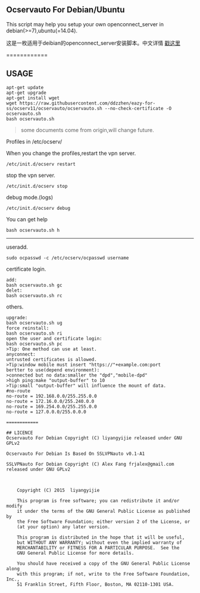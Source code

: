 ## Ocservauto For Debian/Ubuntu

This script may help you setup your own openconnect_server in debian(>=7),ubuntu(=14.04).

这是一枚适用于deibian的openconnect_server安装脚本。中文详情 [戳这里](http://www.fanyueciyuan.info/fq/ocserv-debian.html)

============

## USAGE
```shell
apt-get update
apt-get upgrade
apt-get install wget
wget https://raw.githubusercontent.com/ddzzhen/eazy-for-ss/ocserv11/ocservauto/ocservauto.sh --no-check-certificate -O ocservauto.sh
bash ocservauto.sh
```

>some documents come from origin,will change future.

Profiles in /etc/ocserv/

When you change the profiles,restart the vpn server.
```shell
/etc/init.d/ocserv restart
```
stop the vpn server.
```
/etc/init.d/ocserv stop
```
debug mode.(logs)
```
/etc/init.d/ocserv debug
```
You can get help 
```shell
bash ocservauto.sh h
```
---
useradd.
```
sudo ocpasswd -c /etc/ocserv/ocpasswd username
```
certificate login.
```
add:
bash ocservauto.sh gc
delet:
bash ocservauto.sh rc
```
others.
```
upgrade:
bash ocservauto.sh ug
force reinstall:
bash ocservauto.sh ri
open the user and certificate login:
bash ocservauto.sh pc
>Tip: One method can use at least.
anyconnect:
untrusted certificates is allowed.
>Tip:window mobile must insert "https://"+example.com:port
bertter to use(depend environment):
>connected but no data:smaller the "dpd","mobile-dpd"
>high ping:make "output-buffer" to 10
>Tip:small "output-buffer" will influence the mount of data.
#no-route
no-route = 192.168.0.0/255.255.0.0
no-route = 172.16.0.0/255.240.0.0
no-route = 169.254.0.0/255.255.0.0
no-route = 127.0.0.0/255.0.0.0

============

## LICENCE
Ocservauto For Debian Copyright (C) liyangyijie released under GNU GPLv2

Ocservauto For Debian Is Based On SSLVPNauto v0.1-A1

SSLVPNauto For Debian Copyright (C) Alex Fang frjalex@gmail.com released under GNU GPLv2



    Copyright (C) 2015  liyangyijie

    This program is free software; you can redistribute it and/or modify
    it under the terms of the GNU General Public License as published by
    the Free Software Foundation; either version 2 of the License, or
    (at your option) any later version.

    This program is distributed in the hope that it will be useful,
    but WITHOUT ANY WARRANTY; without even the implied warranty of
    MERCHANTABILITY or FITNESS FOR A PARTICULAR PURPOSE.  See the
    GNU General Public License for more details.

    You should have received a copy of the GNU General Public License along
    with this program; if not, write to the Free Software Foundation, Inc.,
    51 Franklin Street, Fifth Floor, Boston, MA 02110-1301 USA.
